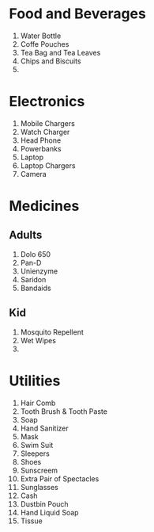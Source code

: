 # Food and Beverages 
1. Water Bottle
2. Coffe Pouches
3. Tea Bag and Tea Leaves
4. Chips and Biscuits
5. 

# Electronics
1. Mobile Chargers
2. Watch Charger
3. Head Phone
4. Powerbanks
5. Laptop
6. Laptop Chargers
7. Camera

# Medicines
## Adults
1. Dolo 650
2. Pan-D
3. Unienzyme
4. Saridon
5. Bandaids


## Kid
1. Mosquito Repellent
2. Wet Wipes
3. 

# Utilities
1. Hair Comb
2. Tooth Brush & Tooth Paste
3. Soap
4. Hand Sanitizer
5. Mask
6. Swim Suit
7. Sleepers
8. Shoes
9. Sunscreem
10. Extra Pair of Spectacles
11. Sunglasses
12. Cash
13. Dustbin Pouch
14. Hand Liquid Soap
15. Tissue

